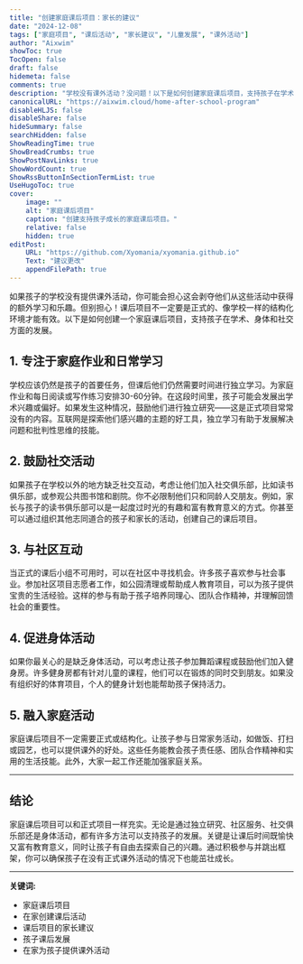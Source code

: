```yaml
---
title: "创建家庭课后项目：家长的建议"
date: "2024-12-08"
tags: ["家庭项目", "课后活动", "家长建议", "儿童发展", "课外活动"]
author: "Aixwim"
showToc: true
TocOpen: false
draft: false
hidemeta: false
comments: true
description: "学校没有课外活动？没问题！以下是如何创建家庭课后项目，支持孩子在学术、身体和社交方面的发展。"
canonicalURL: "https://aixwim.cloud/home-after-school-program"
disableHLJS: false
disableShare: false
hideSummary: false
searchHidden: false
ShowReadingTime: true
ShowBreadCrumbs: true
ShowPostNavLinks: true
ShowWordCount: true
ShowRssButtonInSectionTermList: true
UseHugoToc: true
cover:
    image: ""
    alt: "家庭课后项目"
    caption: "创建支持孩子成长的家庭课后项目。"
    relative: false
    hidden: true
editPost:
    URL: "https://github.com/Xyomania/xyomania.github.io"
    Text: "建议更改"
    appendFilePath: true
---
```


如果孩子的学校没有提供课外活动，你可能会担心这会剥夺他们从这些活动中获得的额外学习和乐趣。但别担心！课后项目不一定要是正式的、像学校一样的结构化环境才能有效。以下是如何创建一个家庭课后项目，支持孩子在学术、身体和社交方面的发展。

<!--more-->

## 1. **专注于家庭作业和日常学习**

学校应该仍然是孩子的首要任务，但课后他们仍然需要时间进行独立学习。为家庭作业和每日阅读或写作练习安排30-60分钟。在这段时间里，孩子可能会发展出学术兴趣或偏好。如果发生这种情况，鼓励他们进行独立研究——这是正式项目常常没有的内容。互联网是探索他们感兴趣的主题的好工具，独立学习有助于发展解决问题和批判性思维的技能。

## 2. **鼓励社交活动**

如果孩子在学校以外的地方缺乏社交互动，考虑让他们加入社交俱乐部，比如读书俱乐部，或参观公共图书馆和剧院。你不必限制他们只和同龄人交朋友。例如，家长与孩子的读书俱乐部可以是一起度过时光的有趣和富有教育意义的方式。你甚至可以通过组织其他志同道合的孩子和家长的活动，创建自己的课后项目。

## 3. **与社区互动**

当正式的课后小组不可用时，可以在社区中寻找机会。许多孩子喜欢参与社会事业。参加社区项目志愿者工作，如公园清理或帮助成人教育项目，可以为孩子提供宝贵的生活经验。这样的参与有助于孩子培养同理心、团队合作精神，并理解回馈社会的重要性。

## 4. **促进身体活动**

如果你最关心的是缺乏身体活动，可以考虑让孩子参加舞蹈课程或鼓励他们加入健身房。许多健身房都有针对儿童的课程，他们可以在锻炼的同时交到朋友。如果没有组织好的体育项目，个人的健身计划也能帮助孩子保持活力。

## 5. **融入家庭活动**

家庭课后项目不一定需要正式或结构化。让孩子参与日常家务活动，如做饭、打扫或园艺，也可以提供课外的好处。这些任务能教会孩子责任感、团队合作精神和实用的生活技能。此外，大家一起工作还能加强家庭关系。

---

## 结论

家庭课后项目可以和正式项目一样充实。无论是通过独立研究、社区服务、社交俱乐部还是身体活动，都有许多方法可以支持孩子的发展。关键是让课后时间既愉快又富有教育意义，同时让孩子有自由去探索自己的兴趣。通过积极参与并跳出框架，你可以确保孩子在没有正式课外活动的情况下也能茁壮成长。

---

**关键词:**
- 家庭课后项目
- 在家创建课后活动
- 课后项目的家长建议
- 孩子课后发展
- 在家为孩子提供课外活动
